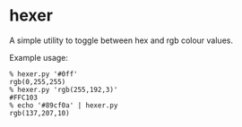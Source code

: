 hexer
=====

A simple utility to toggle between hex and rgb colour values.

Example usage:

    % hexer.py '#0ff'
    rgb(0,255,255)
    % hexer.py 'rgb(255,192,3)'
    #FFC103    
    % echo '#89cf0a' | hexer.py
    rgb(137,207,10)